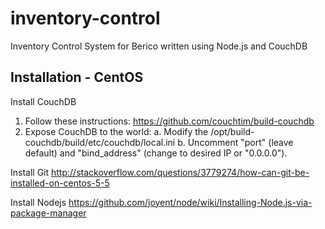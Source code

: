 inventory-control
=================

Inventory Control System for Berico written using Node.js and CouchDB

Installation - CentOS
-----------------
Install CouchDB

1.  Follow these instructions: https://github.com/couchtim/build-couchdb
2.  Expose CouchDB to the world:
	a.  Modify the /opt/build-couchdb/build/etc/couchdb/local.ini
	b.  Uncomment "port" (leave default) and "bind_address" (change to desired IP or "0.0.0.0").



Install Git
http://stackoverflow.com/questions/3779274/how-can-git-be-installed-on-centos-5-5

Install Nodejs
https://github.com/joyent/node/wiki/Installing-Node.js-via-package-manager